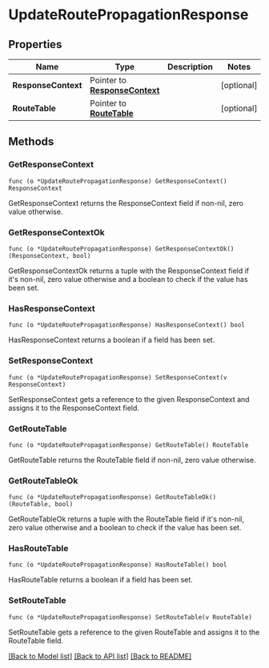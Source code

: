 # UpdateRoutePropagationResponse

## Properties

Name | Type | Description | Notes
------------ | ------------- | ------------- | -------------
**ResponseContext** | Pointer to [**ResponseContext**](ResponseContext.md) |  | [optional] 
**RouteTable** | Pointer to [**RouteTable**](RouteTable.md) |  | [optional] 

## Methods

### GetResponseContext

`func (o *UpdateRoutePropagationResponse) GetResponseContext() ResponseContext`

GetResponseContext returns the ResponseContext field if non-nil, zero value otherwise.

### GetResponseContextOk

`func (o *UpdateRoutePropagationResponse) GetResponseContextOk() (ResponseContext, bool)`

GetResponseContextOk returns a tuple with the ResponseContext field if it's non-nil, zero value otherwise
and a boolean to check if the value has been set.

### HasResponseContext

`func (o *UpdateRoutePropagationResponse) HasResponseContext() bool`

HasResponseContext returns a boolean if a field has been set.

### SetResponseContext

`func (o *UpdateRoutePropagationResponse) SetResponseContext(v ResponseContext)`

SetResponseContext gets a reference to the given ResponseContext and assigns it to the ResponseContext field.

### GetRouteTable

`func (o *UpdateRoutePropagationResponse) GetRouteTable() RouteTable`

GetRouteTable returns the RouteTable field if non-nil, zero value otherwise.

### GetRouteTableOk

`func (o *UpdateRoutePropagationResponse) GetRouteTableOk() (RouteTable, bool)`

GetRouteTableOk returns a tuple with the RouteTable field if it's non-nil, zero value otherwise
and a boolean to check if the value has been set.

### HasRouteTable

`func (o *UpdateRoutePropagationResponse) HasRouteTable() bool`

HasRouteTable returns a boolean if a field has been set.

### SetRouteTable

`func (o *UpdateRoutePropagationResponse) SetRouteTable(v RouteTable)`

SetRouteTable gets a reference to the given RouteTable and assigns it to the RouteTable field.


[[Back to Model list]](../README.md#documentation-for-models) [[Back to API list]](../README.md#documentation-for-api-endpoints) [[Back to README]](../README.md)


